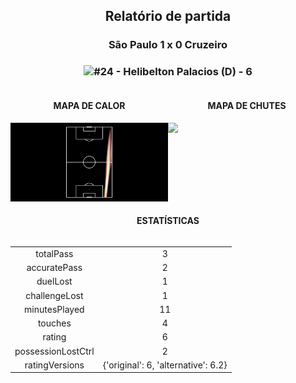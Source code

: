 <h2 style="text-align: center;">Relatório de partida</h3>

<h3 style="text-align: center;">São Paulo 1 x 0 Cruzeiro</h3>

<h3 style="text-align: center;"><img src="https://api.sofascore.com/api/v1/player/329597/image">#24 - Helibelton Palacios (D) - 6</h3>

<div style="text-align: left; display: grid; grid-template-columns: 1fr 1fr;">
  <div>
    <h4 style="text-align: center;">MAPA DE CALOR</h3>
    <img src=../players/heatmaps/11067295_329597.png>
</div>
  <div>
    <h4 style="text-align: center;">MAPA DE CHUTES</h3>
    <img src=../players/shotmaps/11067295_329597.png>
  </div>
</div>

<h4 style="text-align: center;">ESTATÍSTICAS</h3>
<div style="text-align: center; display: grid; grid-template-columns: 1fr;">
  <div>
    <table>
        <tr>
            <td>totalPass
            </td>
            <td>3
            </td>
        </tr><tr>
            <td>accuratePass
            </td>
            <td>2
            </td>
        </tr><tr>
            <td>duelLost
            </td>
            <td>1
            </td>
        </tr><tr>
            <td>challengeLost
            </td>
            <td>1
            </td>
        </tr><tr>
            <td>minutesPlayed
            </td>
            <td>11
            </td>
        </tr><tr>
            <td>touches
            </td>
            <td>4
            </td>
        </tr><tr>
            <td>rating
            </td>
            <td>6
            </td>
        </tr><tr>
            <td>possessionLostCtrl
            </td>
            <td>2
            </td>
        </tr><tr>
            <td>ratingVersions
            </td>
            <td>{'original': 6, 'alternative': 6.2}
            </td>
        </tr>
        </table>
</div>